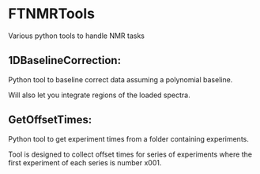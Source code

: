 # FTNMRTools

Various python tools to handle NMR tasks

## 1DBaselineCorrection:

Python tool to baseline correct data assuming a polynomial baseline.

Will also let you integrate regions of the loaded spectra.

## GetOffsetTimes:

Python tool to get experiment times from a folder containing experiments.

Tool is designed to collect offset times for series of experiments where the first experiment of each series is number x001.
